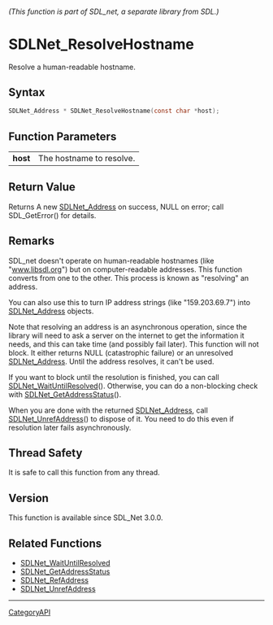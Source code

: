 ###### (This function is part of SDL_net, a separate library from SDL.)
# SDLNet_ResolveHostname

Resolve a human-readable hostname.

## Syntax

```c
SDLNet_Address * SDLNet_ResolveHostname(const char *host);

```

## Function Parameters

|              |                          |
| ------------ | ------------------------ |
| **host**     | The hostname to resolve. |

## Return Value

Returns A new [SDLNet_Address](SDLNet_Address.md) on success, NULL on error;
call SDL_GetError() for details.

## Remarks

SDL_net doesn't operate on human-readable hostnames (like "www.libsdl.org")
but on computer-readable addresses. This function converts from one to the
other. This process is known as "resolving" an address.

You can also use this to turn IP address strings (like "159.203.69.7") into
[SDLNet_Address](SDLNet_Address.md) objects.

Note that resolving an address is an asynchronous operation, since the
library will need to ask a server on the internet to get the information it
needs, and this can take time (and possibly fail later). This function will
not block. It either returns NULL (catastrophic failure) or an unresolved
[SDLNet_Address](SDLNet_Address.md). Until the address resolves, it can't be
used.

If you want to block until the resolution is finished, you can call
[SDLNet_WaitUntilResolved](SDLNet_WaitUntilResolved.md)(). Otherwise, you can
do a non-blocking check with
[SDLNet_GetAddressStatus](SDLNet_GetAddressStatus.md)().

When you are done with the returned [SDLNet_Address](SDLNet_Address.md), call
[SDLNet_UnrefAddress](SDLNet_UnrefAddress.md)() to dispose of it. You need to
do this even if resolution later fails asynchronously.

## Thread Safety

It is safe to call this function from any thread.

## Version

This function is available since SDL_Net 3.0.0.

## Related Functions

* [SDLNet_WaitUntilResolved](SDLNet_WaitUntilResolved.md)
* [SDLNet_GetAddressStatus](SDLNet_GetAddressStatus.md)
* [SDLNet_RefAddress](SDLNet_RefAddress.md)
* [SDLNet_UnrefAddress](SDLNet_UnrefAddress.md)

----
[CategoryAPI](CategoryAPI.md)
